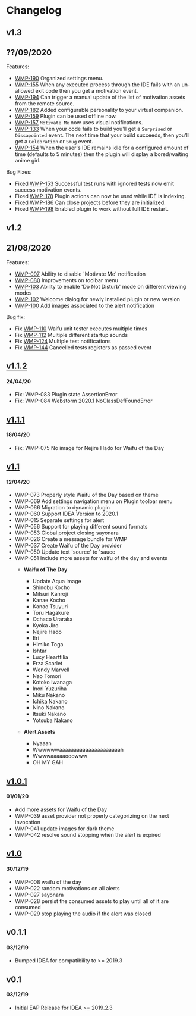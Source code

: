 # Changelog

## v1.3
## ??/09/2020

Features:

* [WMP-190](https://github.com/zd-zero/waifu-motivator-plugin/issues/190) Organized settings menu.
* [WMP-155](https://github.com/zd-zero/waifu-motivator-plugin/issues/155) When any executed process through the IDE fails with an un-allowed exit code then you get a motivation event.
* [WMP-194](https://github.com/zd-zero/waifu-motivator-plugin/issues/194) Can trigger a manual update of the list of motivation assets from the remote source.
* [WMP-182](https://github.com/zd-zero/waifu-motivator-plugin/issues/182) Added configurable personality to your virtual companion.
* [WMP-159](https://github.com/zd-zero/waifu-motivator-plugin/issues/159) Plugin can be used offline now.
* [WMP-157](https://github.com/zd-zero/waifu-motivator-plugin/issues/157) `Motivate Me` now uses visual notifications.
* [WMP-133](https://github.com/zd-zero/waifu-motivator-plugin/issues/133) When your code fails to build you'll get a `Surprised` or `Dissapointed` event. The next time that your build succeeds, then you'll get a `Celebration` or `Smug` event.
* [WMP-154](https://github.com/zd-zero/waifu-motivator-plugin/issues/154) When the user's IDE remains idle for a configured amount of time (defaults to 5 minutes) then the plugin will display a bored/waiting anime girl.

Bug Fixes:

* Fixed [WMP-153](https://github.com/zd-zero/waifu-motivator-plugin/issues/153) Successful test runs with ignored tests now emit success motivation events.
* Fixed [WMP-178](https://github.com/zd-zero/waifu-motivator-plugin/issues/178) Plugin actions can now be used while IDE is indexing.
* Fixed [WMP-186](https://github.com/zd-zero/waifu-motivator-plugin/issues/186) Can close projects before they are initialized.
* Fixed [WMP-198](https://github.com/zd-zero/waifu-motivator-plugin/issues/198) Enabled plugin to work without full IDE restart.


## v1.2
## 21/08/2020
Features:

* [WMP-097](https://github.com/zd-zero/waifu-motivator-plugin/issues/97) Ability to disable 'Motivate Me' notification
* [WMP-080](https://github.com/zd-zero/waifu-motivator-plugin/issues/80) Improvements on toolbar menu
* [WMP-103](https://github.com/zd-zero/waifu-motivator-plugin/issues/103) Ability to enable 'Do Not Disturb' mode on different viewing modes
* [WMP-102](https://github.com/zd-zero/waifu-motivator-plugin/issues/102) Welcome dialog for newly installed plugin or new version
* [WMP-100](https://github.com/zd-zero/waifu-motivator-plugin/issues/100) Add images associated to the alert notification

Bug fix:

* Fix [WMP-110](https://github.com/zd-zero/waifu-motivator-plugin/issues/110) Waifu unit tester executes multiple times
* Fix [WMP-112](https://github.com/zd-zero/waifu-motivator-plugin/issues/112) Multiple different startup sounds
* Fix [WMP-124](https://github.com/zd-zero/waifu-motivator-plugin/issues/124) Multiple test notifications
* Fix [WMP-144](https://github.com/zd-zero/waifu-motivator-plugin/issues/144) Cancelled tests registers as passed event

## [v1.1.2](https://github.com/zd-zero/waifu-motivator-plugin/releases/tag/v1.1.2)
#### 24/04/20
* Fix: WMP-083 Plugin state AssertionError
* Fix: WMP-084 Webstorm 2020.1 NoClassDefFoundError

## [v1.1.1](https://github.com/zd-zero/waifu-motivator-plugin/releases/tag/v1.1.1)
#### 18/04/20
* Fix: WMP-075 No image for Nejire Hado for Waifu of the Day

## [v1.1](https://github.com/zd-zero/waifu-motivator-plugin/releases/tag/v1.1)
#### 12/04/20
* WMP-073 Properly style Waifu of the Day based on theme
* WMP-069 Add settings navigation menu on Plugin toolbar menu
* WMP-066 Migration to dynamic plugin
* WMP-060 Support IDEA Version to 2020.1
* WMP-015 Separate settings for alert
* WMP-056 Support for playing different sound formats
* WMP-053 Global project closing sayonara
* WMP-026 Create a message bundle for WMP
* WMP-037 Create Waifu of the Day provider
* WMP-050 Update text 'source' to 'sauce
* WMP-051 Include more assets for waifu of the day and events
  * **Waifu of The Day**
    * Update Aqua image
    * Shinobu Kocho
    * Mitsuri Kanroji
    * Kanae Kocho
    * Kanao Tsuyuri
    * Toru Hagakure
    * Ochaco Uraraka
    * Kyoka Jiro
    * Nejire Hado
    * Eri
    * Himiko Toga
    * Ishtar
    * Lucy Heartfilia
    * Erza Scarlet
    * Wendy Marvell
    * Nao Tomori
    * Kotoko Iwanaga
    * Inori Yuzuriha
    * Miku Nakano
    * Ichika Nakano
    * Nino Nakano
    * Itsuki Nakano
    * Yotsuba Nakano

  * **Alert Assets**
    * Nyaaan
    * Wwwwwwaaaaaaaaaaaaaaaaaaaaah
    * Wwwwaaaaaooowww
    * OH MY GAH


## [v1.0.1](https://github.com/zd-zero/waifu-motivator-plugin/releases/tag/v1.0.1)
#### 01/01/20
* Add more assets for Waifu of the Day
* WMP-039 asset provider not properly categorizing on the next invocation
* WMP-041 update images for dark theme
* WMP-042 resolve sound stopping when the alert is expired

## [v1.0](https://github.com/zd-zero/waifu-motivator-plugin/releases/tag/v1.0)
#### 30/12/19
* WMP-008 waifu of the day
* WMP-022 random motivations on all alerts
* WMP-027 sayonara
* WMP-028 persist the consumed assets to play until all of it are consumed
* WMP-029 stop playing the audio if the alert was closed

## v0.1.1
#### 03/12/19
* Bumped IDEA for compatibility to >= 2019.3

## v0.1
#### 03/12/19
* Initial EAP Release for IDEA >= 2019.2.3
